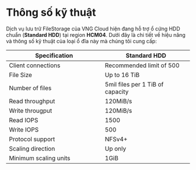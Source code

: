# Thông số kỹ thuật

Dịch vụ lưu trữ FileStorage của VNG Cloud hiện đang hỗ trợ ổ cứng HDD chuẩn (**Standard HDD**) tại region **HCM04**. Dưới đây là chi tiết về hiệu năng và thông số kỹ thuật của loại ổ đĩa này mà chúng tôi cung cấp:

<table><thead><tr><th width="247">Specification</th><th>Standard HDD</th></tr></thead><tbody><tr><td>Client connections</td><td>Recommended limit of 500</td></tr><tr><td>File Size</td><td>Up to 16 TiB</td></tr><tr><td>Number of files</td><td>5mil files per 1 TiB of capacity</td></tr><tr><td>Read throughput</td><td>120MiB/s</td></tr><tr><td>Write througput</td><td>120MiB/s</td></tr><tr><td>Read IOPS</td><td>1500</td></tr><tr><td>Write IOPS</td><td>500</td></tr><tr><td>Protocol support</td><td>NFSv4+</td></tr><tr><td>Scaling direction</td><td>Up only</td></tr><tr><td>Minimum scaling units</td><td>1GiB</td></tr></tbody></table>

